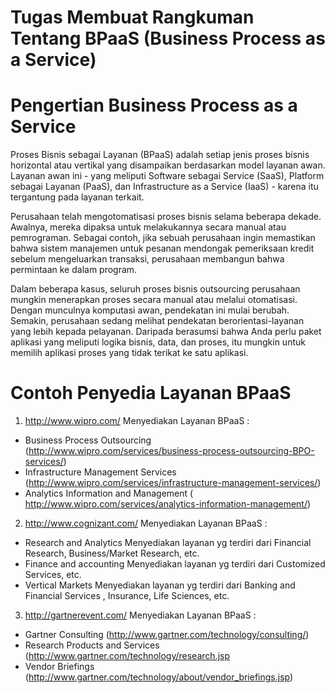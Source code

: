 # Tugas Membuat Rangkuman Tentang BPaaS (Business Process as a Service)

# Pengertian Business Process as a Service

Proses Bisnis sebagai Layanan (BPaaS) adalah setiap jenis proses bisnis horizontal atau vertikal yang disampaikan berdasarkan model layanan awan. Layanan awan ini - yang meliputi Software sebagai Service (SaaS), Platform sebagai Layanan (PaaS), dan Infrastructure as a Service (IaaS) - karena itu tergantung pada layanan terkait.

Perusahaan telah mengotomatisasi proses bisnis selama beberapa dekade. Awalnya, mereka dipaksa untuk melakukannya secara manual atau pemrograman. Sebagai contoh, jika sebuah perusahaan ingin memastikan bahwa sistem manajemen untuk pesanan mendongak pemeriksaan kredit sebelum mengeluarkan transaksi, perusahaan membangun bahwa permintaan ke dalam program.

Dalam beberapa kasus, seluruh proses bisnis outsourcing perusahaan mungkin menerapkan proses secara manual atau melalui otomatisasi. Dengan munculnya komputasi awan, pendekatan ini mulai berubah. Semakin, perusahaan sedang melihat pendekatan berorientasi-layanan yang lebih kepada pelayanan. Daripada berasumsi bahwa Anda perlu paket aplikasi yang meliputi logika bisnis, data, dan proses, itu mungkin untuk memilih aplikasi proses yang tidak terikat ke satu aplikasi.

# Contoh Penyedia Layanan BPaaS

1. http://www.wipro.com/
Menyediakan Layanan BPaaS :
- Business Process Outsourcing (http://www.wipro.com/services/business-process-outsourcing-BPO-services/)
- Infrastructure Management Services (http://www.wipro.com/services/infrastructure-management-services/)
- Analytics Information and Management ( http://www.wipro.com/services/analytics-information-management/)


2. http://www.cognizant.com/
Menyediakan Layanan BPaaS :
- Research and Analytics
  Menyediakan layanan yg terdiri dari Financial Research, Business/Market Research, etc.
- Finance and accounting
  Menyediakan layanan yg terdiri dari Customized Services, etc.
- Vertical Markets
  Menyediakan layanan yg terdiri dari Banking and Financial Services , Insurance, Life Sciences, etc.


3. http://gartnerevent.com/
Menyediakan Layanan BPaaS :
-  Gartner Consulting (http://www.gartner.com/technology/consulting/)
-  Research Products and Services (http://www.gartner.com/technology/research.jsp
-  Vendor Briefings (http://www.gartner.com/technology/about/vendor_briefings.jsp)
